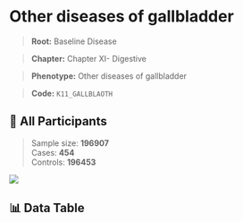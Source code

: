 # Other diseases of gallbladder

> **Root:** Baseline Disease  

> **Chapter:** Chapter XI- Digestive  

> **Phenotype:** Other diseases of gallbladder  

> **Code:** `K11_GALLBLAOTH`

## 🧪 All Participants  
> Sample size: **196907**  
> Cases: **454**  
> Controls: **196453**
<img src="/Sensitive/Figures/ALL/Baseline/K11_GALLBLAOTH.png"/>

## 📊 Data Table
<CsvTableMRF src="/Sensitive/Data/ALL/Baseline/LG_K11_GALLBLAOTH.csv"/>

